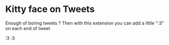 # Kitty face on Tweets

Enough of boring tweets ? Then with this extension you can add a little ":3" on each end of tweet

:3 :3